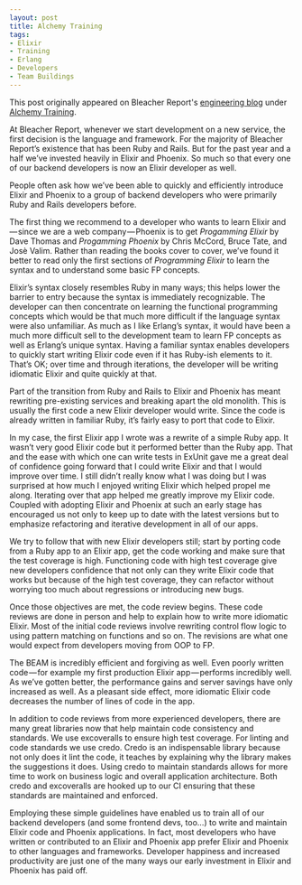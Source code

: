 ```yaml
---
layout: post
title: Alchemy Training
tags:
- Elixir
- Training
- Erlang
- Developers
- Team Buildings
---
```


This post originally appeared on Bleacher Report's [engineering blog](https://dev.bleacherreport.com) under [Alchemy Training](https://dev.bleacherreport.com/alchemy-training-elixir-at-b-r-59190f3db2a8).

At Bleacher Report, whenever we start development on a new service, the first decision is the language and framework. For the majority of Bleacher Report’s existence that has been Ruby and Rails. But for the past year and a half we’ve invested heavily in Elixir and Phoenix. So much so that every one of our backend developers is now an Elixir developer as well.

People often ask how we’ve been able to quickly and efficiently introduce Elixir and Phoenix to a group of backend developers who were primarily Ruby and Rails developers before.

The first thing we recommend to a developer who wants to learn Elixir and — since we are a web company — Phoenix is to get _Progamming Elixir_ by Dave Thomas and _Progamming Phoenix_ by Chris McCord, Bruce Tate, and Josè Valim. Rather than reading the books cover to cover, we’ve found it better to read only the first sections of _Programming Elixir_ to learn the syntax and to understand some basic FP concepts.

Elixir’s syntax closely resembles Ruby in many ways; this helps lower the barrier to entry because the syntax is immediately recognizable. The developer can then concentrate on learning the functional programming concepts which would be that much more difficult if the language syntax were also unfamiliar. As much as I like Erlang’s syntax, it would have been a much more difficult sell to the development team to learn FP concepts as well as Erlang’s unique syntax. Having a familiar syntax enables developers to quickly start writing Elixir code even if it has Ruby-ish elements to it. That’s OK; over time and through iterations, the developer will be writing idiomatic Elixir and quite quickly at that.

Part of the transition from Ruby and Rails to Elixir and Phoenix has meant rewriting pre-existing services and breaking apart the old monolith. This is usually the first code a new Elixir developer would write. Since the code is already written in familiar Ruby, it’s fairly easy to port that code to Elixir.

In my case, the first Elixir app I wrote was a rewrite of a simple Ruby app. It wasn’t very good Elixir code but it performed better than the Ruby app. That and the ease with which one can write tests in ExUnit gave me a great deal of confidence going forward that I could write Elixir and that I would improve over time. I still didn’t really know what I was doing but I was surprised at how much I enjoyed writing Elixir which helped propel me along. Iterating over that app helped me greatly improve my Elixir code. Coupled with adopting Elixir and Phoenix at such an early stage has encouraged us not only to keep up to date with the latest versions but to emphasize refactoring and iterative development in all of our apps.

We try to follow that with new Elixir developers still; start by porting code from a Ruby app to an Elixir app, get the code working and make sure that the test coverage is high. Functioning code with high test coverage give new developers confidence that not only can they write Elixir code that works but because of the high test coverage, they can refactor without worrying too much about regressions or introducing new bugs.

Once those objectives are met, the code review begins. These code reviews are done in person and help to explain how to write more idiomatic Elixir. Most of the initial code reviews involve rewriting control flow logic to using pattern matching on functions and so on. The revisions are what one would expect from developers moving from OOP to FP.

The BEAM is incredibly efficient and forgiving as well. Even poorly written code — for example my first production Elixir app — performs incredibly well. As we’ve gotten better, the performance gains and server savings have only increased as well. As a pleasant side effect, more idiomatic Elixir code decreases the number of lines of code in the app.

In addition to code reviews from more experienced developers, there are many great libraries now that help maintain code consistency and standards. We use excoveralls to ensure high test coverage. For linting and code standards we use credo. Credo is an indispensable library because not only does it lint the code, it teaches by explaining why the library makes the suggestions it does. Using credo to maintain standards allows for more time to work on business logic and overall application architecture. Both credo and excoveralls are hooked up to our CI ensuring that these standards are maintained and enforced.

Employing these simple guidelines have enabled us to train all of our backend developers (and some frontend devs, too…) to write and maintain Elixir code and Phoenix applications. In fact, most developers who have written or contributed to an Elixir and Phoenix app prefer Elixir and Phoenix to other languages and frameworks. Developer happiness and increased productivity are just one of the many ways our early investment in Elixir and Phoenix has paid off.
